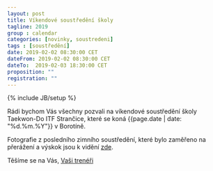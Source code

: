 ```yaml
---
layout: post
title: Víkendové soustředění školy
tagline: 2019
group : calendar
categories: [novinky, soustredeni]
tags : [soustředění]
date: 2019-02-02 08:30:00 CET
dateFrom: 2019-02-02 08:30:00 CET
dateTo:  2019-02-03 18:30:00 CET
proposition: ""
registration: ""
---
```

{% include JB/setup %}

Rádi bychom Vás všechny pozvali na víkendové soustředění školy Taekwon-Do ITF Strančice, které se koná {{page.date | date: "%d.%m.%Y"}} v Borotíně.

Fotografie z posledního zimního soustředění, které bylo zaměřeno na přerážení a výskok jsou k vidění [zde](https://www.facebook.com/pg/taekwondo.strancice/photos/?tab=album&album_id=1825072607504494).

Těšíme se na Vás, [Vaši trenéři](/treneri)
